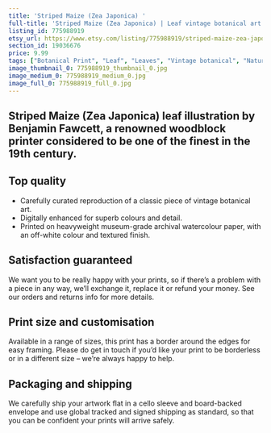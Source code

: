 ```yaml
---
title: 'Striped Maize (Zea Japonica) '
full-title: 'Striped Maize (Zea Japonica) | Leaf vintage botanical art print'
listing_id: 775988919
etsy_url: https://www.etsy.com/listing/775988919/striped-maize-zea-japonica-leaf-vintage?utm_source=site&utm_medium=api&utm_campaign=api
section_id: 19036676
price: 9.99
tags: ["Botanical Print", "Leaf", "Leaves", "Vintage botanical", "Nature", "Botanical", "Garden", "Leaf print", "Kitchen print", "Vintage wall art", "Gift print", "Gardening", "Josephs coat"]
image_thumbnail_0: 775988919_thumbnail_0.jpg
image_medium_0: 775988919_medium_0.jpg
image_full_0: 775988919_full_0.jpg
---
```

Striped Maize (Zea Japonica) leaf illustration by Benjamin Fawcett, a renowned woodblock printer considered to be one of the finest in the 19th century.
---

## Top quality

* Carefully curated reproduction of a classic piece of vintage botanical art.
* Digitally enhanced for superb colours and detail.
* Printed on heavyweight museum-grade archival watercolour paper, with an off-white colour and textured finish.

## Satisfaction guaranteed

We want you to be really happy with your prints, so if there’s a problem with a piece in any way, we’ll exchange it, replace it or refund your money. See our orders and returns info for more details. 

## Print size and customisation

Available in a range of sizes, this print has a border around the edges for easy framing. Please do get in touch if you’d like your print to be borderless or in a different size – we’re always happy to help.

## Packaging and shipping

We carefully ship your artwork flat in a cello sleeve and board-backed envelope and use global tracked and signed shipping as standard, so that you can be confident your prints will arrive safely.
